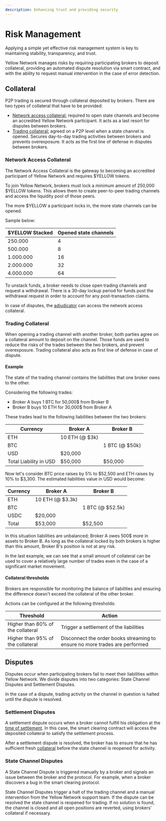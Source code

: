 ```yaml
---
description: Enhancing trust and providing security
---
```


# Risk Management

Applying a simple yet effective risk management system is key to maintaining stability, transparency, and trust.&#x20;

Yellow Network manages risks by requiring participating brokers to deposit collateral, providing an automated dispute resolution via smart contract, and with the ability to request manual intervention in the case of error detection.&#x20;

## Collateral

P2P trading is secured through collateral deposited by brokers. There are two types of collateral that have to be provided:

* [Network access collateral:](risk-management.md#network-access-collateral) required to open state channels and become an accredited Yellow Network participant. It acts as a last resort for disputes between brokers.&#x20;
* [Trading collateral:](risk-management.md#trading-collateral) agreed on a P2P level when a state channel is opened. Secures day-to-day trading activities between brokers and prevents overexposure. It acts as the first line of defense in disputes between brokers.&#x20;

### Network Access Collateral

The Network Access Collateral is the gateway to becoming an accredited participant of Yellow Network and requires $YELLOW tokens.&#x20;

To join Yellow Network, brokers must lock a minimum amount of 250,000 $YELLOW tokens. This allows them to create peer-to-peer trading channels and access the liquidity pool of those peers.

The more $YELLOW a participant locks in, the more state channels can be opened.&#x20;

Sample below:&#x20;

| $YELLOW Stacked | Opened state channels |
| --------------- | --------------------- |
| 250.000         | 4                     |
| 500.000         | 8                     |
| 1.000.000       | 16                    |
| 2.000.000       | 32                    |
| 4.000.000       | 64                    |

To unstack funds, a broker needs to close open trading channels and request a withdrawal. There is a 30-day lockup period for funds post the withdrawal request in order to account for any post-transaction claims.

In case of disputes, the [adjudicator](smart-clearing-protocol.md#adjudicator-smart-contract) can access the network access collateral.

### Trading Collateral

When opening a trading channel with another broker,  both parties agree on a collateral amount to deposit on the channel. Those funds are used to reduce the risks of the trades between the two brokers, and prevent overexposure. Trading collateral also acts as first line of defense in case of dispute.&#x20;

#### Example

The state of the trading channel contains the liabilities that one broker owes to the other.

Considering the following trades:

* Broker A buys 1 BTC for 50,000$ from Broker B
* Broker B buys 10 ETH for 30,000$ from Broker A

These trades lead to the following liabilities between the two brokers:&#x20;

| Currency               | Broker A       | Broker B       |
| ---------------------- | -------------- | -------------- |
| ETH                    | 10 ETH (@ $3k) |                |
| BTC                    |                | 1 BTC (@ $50k) |
| USD                    | $20,000        |                |
| Total Liability in USD | $50,000        | $50,000        |

Now let's consider BTC price raises by 5% to $52,500 and ETH raises by 10% to $3,300. The estimated liabilities value in USD would become:

| Currency | Broker A         | Broker B         |
| -------- | ---------------- | ---------------- |
| ETH      | 10 ETH (@ $3.3k) |                  |
| BTC      |                  | 1 BTC (@ $52.5k) |
| USDC     | $20,000          |                  |
| Total    | $53,000          | $52,500          |

In this situation liabilities are unbalanced; Broker A owes 500$ more in assets to Broker B. As long as the collateral locked by both brokers is higher than this amount, Broker B's position is not at any risk.

In the last example, we can see that a small amount of collateral can be used to cover a relatively large number of trades even in the case of a significant market movement.

#### Collateral thresholds

Brokers are responsible for monitoring the balance of liabilities and ensuring the difference doesn't exceed the collateral of the other broker.

Actions can be configured at the following thresholds:

| Threshold                         | Action                                                                      |
| --------------------------------- | --------------------------------------------------------------------------- |
| Higher than 80% of the collateral | Trigger a settlement of the liabilities                                     |
| Higher than 95% of the collateral | Disconnect the order books streaming to ensure no more trades are performed |

## Disputes

Disputes occur when participating brokers fail to meet their liabilities within Yellow Network. We divide disputes into two categories: State Channel Disputes and Settlement Disputes.&#x20;

In the case of a dispute, trading activity on the channel in question is halted until the dispute is resolved.&#x20;

### Settlement Disputes

A settlement dispute occurs when a broker cannot fulfill his obligation at the [time of settlement](smart-clearing-protocol.md#settlement-trigger). In this case, the smart clearing contract will access the deposited collateral to satisfy the settlement process.

After a settlement dispute is resolved, the broker has to ensure that he has sufficient fresh [collateral](risk-management.md#collateral) before the state channel is reopened for activity.&#x20;

### State Channel Disputes

A State Channel Dispute is triggered manually by a broker and signals an issue between the broker and the protocol. For example, when a broker discovers a bug in the smart clearing protocol.&#x20;

State Channel Disputes trigger a halt of the trading channel and a manual intervention from the Yellow Network support team. If the dispute can be resolved the state channel is reopened for trading. If no solution is found, the channel is closed and all open positions are reverted, using brokers' collateral if necessary.&#x20;

